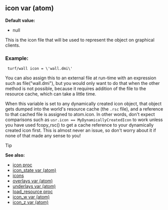 ## icon var (atom)

**Default value:**
+   null


This is the icon file that will be used to represent the object
on graphical clients.
### Example:

``` dm
 turf/wall icon = \'wall.dmi\' 
```
 

You can
also assign this to an external file at run-time with an expression such
as file(\"wall.dmi\"), but you would only want to do that when the other
method is not possible, because it requires addition of the file to the
resource cache, which can take a little time. 

When this
variable is set to any dynamically created icon object, that object gets
dumped into the world\'s resource cache (the `.rsc` file), and a
reference to that cached file is assigned to atom.icon. In other words,
don\'t expect comparisons such as `usr.icon == MyDynamicallyCreatedIcon`
to work unless you have used fcopy_rsc() to get a cache reference to
your dynamically created icon first. This is almost never an issue, so
don\'t worry about it if none of that made any sense to you!

> [!TIP] 
> **See also:**
> +   [icon proc](/ref/proc/icon.md) 
> +   [icon_state var (atom)](/ref/atom/var/icon_state.md) 
> +   [icons](/ref/DM/icon.md) 
> +   [overlays var (atom)](/ref/atom/var/overlays.md) 
> +   [underlays var (atom)](/ref/atom/var/underlays.md) 
> +   [load_resource proc](/ref/proc/load_resource.md) 
> +   [icon_w var (atom)](/ref/atom/var/icon_w.md) 
> +   [icon_z var (atom)](/ref/atom/var/icon_z.md) <!-- -->